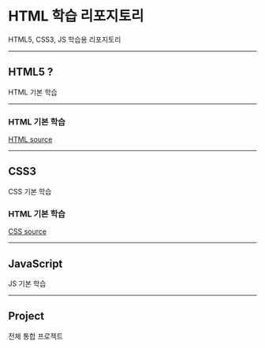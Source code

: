 # HTML 학습 리포지토리
HTML5, CSS3, JS 학습용 리포지토리 

-------------------------------

## HTML5 ?
HTML 기본 학습 

-------------------------------

### HTML 기본 학습
[HTML source](https://github.com/BlancBunny/StudyHtml/tree/main/01_HTML)

-------------------------------

## CSS3 
CSS 기본 학습

### HTML 기본 학습
[CSS source](https://github.com/BlancBunny/StudyHtml/tree/main/02_CSS)

-------------------------------

## JavaScript
JS 기본 학습

-------------------------------

## Project
전체 통합 프로젝트

